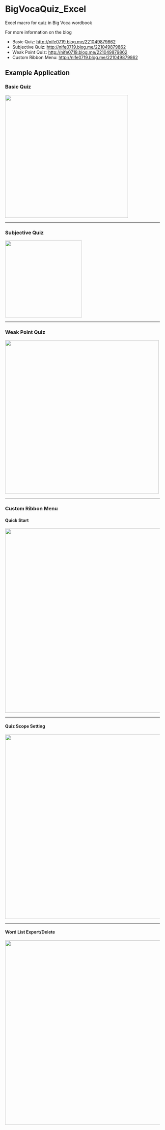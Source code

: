 # BigVocaQuiz_Excel
Excel macro for quiz in Big Voca wordbook

For more information on the blog
 - Basic Quiz: http://nife0719.blog.me/221049879862  
 - Subjective Quiz: http://nife0719.blog.me/221049879862 
 - Weak Point Quiz: http://nife0719.blog.me/221049879862 
 - Custom Ribbon Menu: http://nife0719.blog.me/221049879862 

## Example Application
### Basic Quiz
<img src="https://github.com/yoondowon/BigVocaQuiz_Excel/blob/master/BigVoca_Basic.gif" height="400">

--------
### Subjective Quiz
<img src="https://github.com/yoondowon/BigVocaQuiz_Excel/blob/master/BigVoca_Sub.gif" height="250">

--------
### Weak Point Quiz
<img src="https://github.com/yoondowon/BigVocaQuiz_Excel/blob/master/BigVoca_Weak.gif" height="500">

--------
### Custom Ribbon Menu
#### Quick Start
<img src="https://github.com/yoondowon/BigVocaQuiz_Excel/blob/master/BigVoca_Custom_Quick.gif" height="600">

--------
#### Quiz Scope Setting
<img src="https://github.com/yoondowon/BigVocaQuiz_Excel/blob/master/BigVoca_Custom_Scope.gif" height="600">

--------
#### Word List Export/Delete
<img src="https://github.com/yoondowon/BigVocaQuiz_Excel/blob/master/BigVoca_Custom_Export.gif" height="600">
